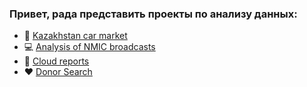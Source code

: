 ### Привет, рада представить проекты по анализу данных:

  -  🚗  <a href="">Kazakhstan car market</a>
  -  💻 <a href=""> Analysis of NMIC broadcasts</a>
  -  📕 <a href=""> Сloud reports</a>
  -  ♥️  <a href=""> Donor Search</a>
